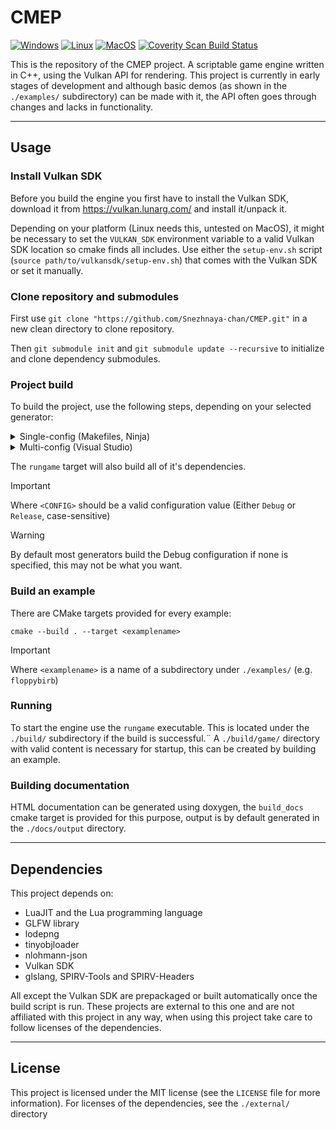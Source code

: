 # CMEP
[![Windows](https://github.com/Snezhnaya-chan/CMEP/actions/workflows/build-windows.yml/badge.svg)](https://github.com/Snezhnaya-chan/CMEP/actions/workflows/build-windows.yml) [![Linux](https://github.com/Snezhnaya-chan/CMEP/actions/workflows/build-linux.yml/badge.svg)](https://github.com/Snezhnaya-chan/CMEP/actions/workflows/build-linux.yml) [![MacOS](https://github.com/Snezhnaya-chan/CMEP/actions/workflows/build-macosx.yml/badge.svg)](https://github.com/Snezhnaya-chan/CMEP/actions/workflows/build-macosx.yml) <a href="https://scan.coverity.com/projects/snezhnaya-chan-cmep"><img alt="Coverity Scan Build Status" src="https://scan.coverity.com/projects/29326/badge.svg"/></a>

This is the repository of the CMEP project. A scriptable game engine written in C++, using the Vulkan API for rendering.
This project is currently in early stages of development and although basic demos (as shown in the `./examples/` subdirectory) can be made with it, the API often goes through changes and lacks in functionality.

---
## Usage

### Install Vulkan SDK
Before you build the engine you first have to install the Vulkan SDK, download it from https://vulkan.lunarg.com/ and install it/unpack it.

Depending on your platform (Linux needs this, untested on MacOS), it might be necessary to set the `VULKAN_SDK` environment variable to a valid Vulkan SDK location so cmake finds all includes. Use either the `setup-env.sh` script (`source path/to/vulkansdk/setup-env.sh`) that comes with the Vulkan SDK or set it manually.

### Clone repository and submodules
First use `git clone "https://github.com/Snezhnaya-chan/CMEP.git"` in a new clean directory to clone repository.

Then `git submodule init` and `git submodule update --recursive` to initialize and clone dependency submodules.

### Project build
To build the project, use the following steps, depending on your selected generator:

<details>
<summary>Single-config (Makefiles, Ninja)</summary>
```bash
cmake -DCMAKE_BUILD_TYPE=<CONFIG> .
cmake --build . --target rungame
```
</details>
<details>
<summary>Multi-config (Visual Studio)</summary>
```bash
cmake .
cmake --build . --target rungame --config <CONFIG>
```
</details>

The `rungame` target will also build all of it's dependencies. 

> [!IMPORTANT]
> Where `<CONFIG>` should be a valid configuration value (Either `Debug` or `Release`, case-sensitive)

> [!WARNING]
> By default most generators build the Debug configuration if none is specified, this may not be what you want.

### Build an example

There are CMake targets provided for every example:
```
cmake --build . --target <examplename>
```
> [!IMPORTANT]
> Where `<examplename>` is a name of a subdirectory under `./examples/` (e.g. `floppybirb`)

### Running
To start the engine use the `rungame` executable. This is located under the `./build/` subdirectory if the build is successful.¨
A `./build/game/` directory with valid content is necessary for startup, this can be created by building an example.

### Building documentation
HTML documentation can be generated using doxygen, the `build_docs` cmake target is provided for this purpose, output is by default generated in the `./docs/output` directory.

---
## Dependencies
This project depends on:
- LuaJIT and the Lua programming language
- GLFW library
- lodepng
- tinyobjloader
- nlohmann-json
- Vulkan SDK
- glslang, SPIRV-Tools and SPIRV-Headers

All except the Vulkan SDK are prepackaged or built automatically once the build script is run.
These projects are external to this one and are not affiliated with this project in any way, when using this project take care to follow licenses of the dependencies.

---
## License
This project is licensed under the MIT license (see the `LICENSE` file for more information). For licenses of the dependencies, see the `./external/` directory 
